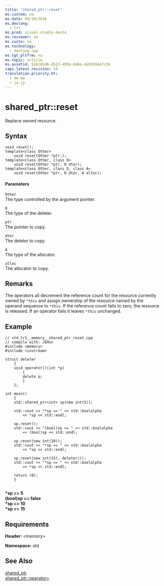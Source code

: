 ```yaml
---
title: "shared_ptr::reset"
ms.custom: na
ms.date: 09/19/2016
ms.devlang: 
  - C++
ms.prod: visual-studio-dev14
ms.reviewer: na
ms.suite: na
ms.technology: 
  - devlang-cpp
ms.tgt_pltfrm: na
ms.topic: article
ms.assetid: b1bc65d6-d613-495b-b46e-da59164afc56
caps.latest.revision: 19
translation.priority.ht: 
  - de-de
  - ja-jp
---
```

# shared_ptr::reset
Replace owned resource.  
  
## Syntax  
  
```  
void reset();  
template<class Other>  
    void reset(Other *ptr;);  
template<class Other, class D>  
    void reset(Other *ptr, D dtor);  
template<class Other, class D, class A>  
    void reset(Other *ptr, D dtor, A alloc);  
```  
  
#### Parameters  
 `Other`  
 The type controlled by the argument pointer.  
  
 `D`  
 The type of the deleter.  
  
 `ptr`  
 The pointer to copy.  
  
 `dtor`  
 The deleter to copy.  
  
 `A`  
 The type of the allocator.  
  
 `alloc`  
 The allocator to copy.  
  
## Remarks  
 The operators all decrement the reference count for the resource currently owned by `*this` and assign ownership of the resource named by the operand sequence to `*this`. If the reference count falls to zero, the resource is released. If an operator fails it leaves `*this` unchanged.  
  
## Example  
  
```  
// std_tr1__memory__shared_ptr_reset.cpp   
// compile with: /EHsc   
#include <memory>   
#include <iostream>   
  
struct deleter   
    {   
    void operator()(int *p)   
        {   
        delete p;   
        }   
    };   
  
int main()   
    {   
    std::shared_ptr<int> sp(new int(5));   
  
    std::cout << "*sp == " << std::boolalpha   
        << *sp << std::endl;   
  
    sp.reset();   
    std::cout << "(bool)sp == " << std::boolalpha   
        << (bool)sp << std::endl;   
  
    sp.reset(new int(10));   
    std::cout << "*sp == " << std::boolalpha   
        << *sp << std::endl;   
  
    sp.reset(new int(15), deleter());   
    std::cout << "*sp == " << std::boolalpha   
        << *sp << std::endl;   
  
    return (0);   
    }  
  
```  
  
 **\*sp == 5**  
**(bool)sp == false**  
**\*sp == 10**  
**\*sp == 15**   
## Requirements  
 **Header:** <memory\>  
  
 **Namespace:** std  
  
## See Also  
 [shared_ptr](../vs140/shared_ptr-Class.md)   
 [shared_ptr::operator=](../vs140/shared_ptr--operator=.md)